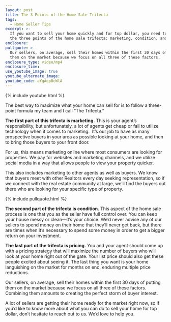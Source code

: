```yaml
---
layout: post
title: The 3 Points of the Home Sale Trifecta
tags:
  - Home Seller Tips
excerpt: >-
  If you want to sell your home quickly and for top dollar, you need to focus on
  the three points of the home sale trifecta: marketing, condition, and pricing.
enclosure:
pullquote: >-
  Our sellers, on average, sell their homes within the first 30 days of putting
  them on the market because we focus on all three of these factors.
enclosure_type: video/mp4
enclosure_time:
use_youtube_image: true
youtube_alternate_image:
youtube_code: aYqAqp8cWlA
---
```


{% include youtube.html %}

The best way to maximize what your home can sell for is to follow a three-point formula my team and I call “The Trifecta.”

**The first part of this trifecta is marketing.** This is your agent’s responsibility, but unfortunately, a lot of agents get cheap or fail to utilize technology when it comes to marketing. &nbsp;It’s our job to have as many prospective buyers in your area as possible looking at your home, and then to bring those buyers to your front door.

For us, this means marketing online where most consumers are looking for properties. We pay for websites and marketing channels, and we utilize social media in a way that allows people to view your property quicker.

This also includes marketing to other agents as well as buyers. We know that buyers meet with other Realtors every day seeking representation, so if we connect with the real estate community at large, we’ll find the buyers out there who are looking for your specific type of property.

{% include pullquote.html %}

**The second part of the trifecta is condition**. This aspect of the home sale process is one that you as the seller have full control over. You can keep your house messy or clean—it’s your choice. We’d never advise any of our sellers to spend money on their home that they’ll never get back, but there are times when it’s necessary to spend some money in order to get a bigger return on your investment.

**The last part of the trifecta is pricing.** You and your agent should come up with a pricing strategy that will maximize the number of buyers who will look at your home right out of the gate. Your list price should also get these people excited about seeing it. The last thing you want is your home languishing on the market for months on end, enduring multiple price reductions.

Our sellers, on average, sell their homes within the first 30 days of putting them on the market because we focus on all three of these factors. Combining them amounts to creating the perfect storm of buyer interest.

A lot of sellers are getting their home ready for the market right now, so if you’d like to know more about what you can do to sell your home for top dollar, don’t hesitate to reach out to us. We’d love to help you.